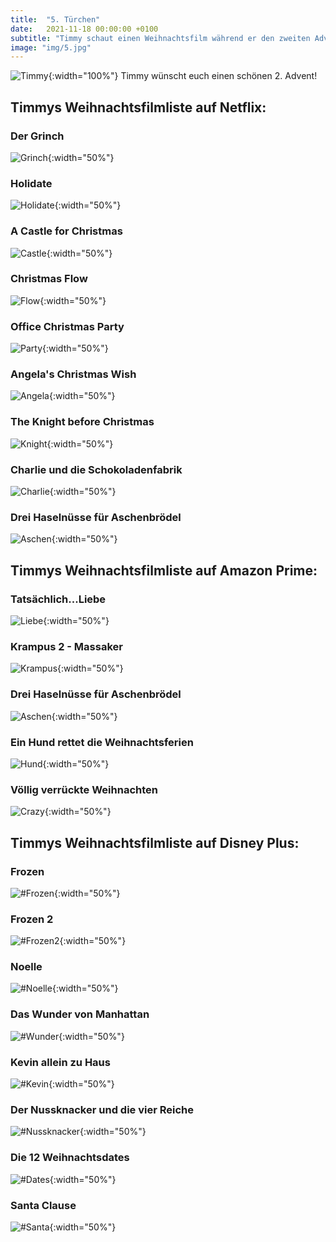 ```yaml
---
title:  "5. Türchen"
date:   2021-11-18 00:00:00 +0100
subtitle: "Timmy schaut einen Weihnachtsfilm während er den zweiten Advent genießt."
image: "img/5.jpg"
---
```


![Timmy](../img/5.jpg){:width="100%"}
Timmy wünscht euch einen schönen 2. Advent!

## Timmys Weihnachtsfilmliste auf Netflix:
### Der Grinch
![Grinch](../img/grinch.jpg){:width="50%"}
### Holidate
![Holidate](../img/holidate.jpg){:width="50%"}
### A Castle for Christmas
![Castle](../img/christmascastle.jpg){:width="50%"}
### Christmas Flow
![Flow](../img/flow.jpg){:width="50%"}
### Office Christmas Party
![Party](../img/party.jpg){:width="50%"}
### Angela's Christmas Wish
![Angela](../img/angela.jpg){:width="50%"}
### The Knight before Christmas
![Knight](../img/knight.jpg){:width="50%"}
### Charlie und die Schokoladenfabrik
![Charlie](../img/charlie.jpg){:width="50%"}
### Drei Haselnüsse für Aschenbrödel
![Aschen](../img/aschen.jpg){:width="50%"}

## Timmys Weihnachtsfilmliste auf Amazon Prime:
### Tatsächlich...Liebe
![Liebe](../img/liebe.jpg){:width="50%"}
### Krampus 2 - Massaker
![Krampus](../img/krampus.jpg){:width="50%"}
### Drei Haselnüsse für Aschenbrödel
![Aschen](../img/aschen.jpg){:width="50%"}
### Ein Hund rettet die Weihnachtsferien
![Hund](../img/dog.jpg){:width="50%"}
### Völlig verrückte Weihnachten
![Crazy](../img/crazy.jpg){:width="50%"}

## Timmys Weihnachtsfilmliste auf Disney Plus:
### Frozen
![#Frozen](../img/frozen.jpg){:width="50%"}
### Frozen 2
![#Frozen2](../img/frozen2.jpg){:width="50%"}
### Noelle
![#Noelle](../img/noelle.jpg){:width="50%"}
### Das Wunder von Manhattan
![#Wunder](../img/manhattan.jpg){:width="50%"}
### Kevin allein zu Haus
![#Kevin](../img/kevin.jpeg){:width="50%"}
### Der Nussknacker und die vier Reiche
![#Nussknacker](../img/nussknacker.jpg){:width="50%"}
### Die 12 Weihnachtsdates
![#Dates](../img/dates.jpg){:width="50%"}
### Santa Clause
![#Santa](../img/santa.jpg){:width="50%"}